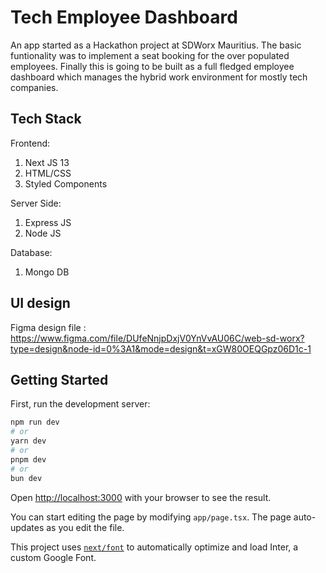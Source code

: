 # Tech Employee Dashboard

An app started as a Hackathon project at SDWorx Mauritius. 
The basic funtionality was to implement a seat booking for the over populated employees.
Finally this is going to be built as a full fledged employee dashboard which manages the hybrid work environment for mostly tech companies.

## Tech Stack
Frontend:
1. Next JS 13
2. HTML/CSS
3. Styled Components

Server Side:
1. Express JS
2. Node JS

Database:
1. Mongo DB

## UI design
Figma design file : https://www.figma.com/file/DUfeNnjpDxjV0YnVvAU06C/web-sd-worx?type=design&node-id=0%3A1&mode=design&t=xGW80OEQGpz06D1c-1

## Getting Started

First, run the development server:

```bash
npm run dev
# or
yarn dev
# or
pnpm dev
# or
bun dev
```

Open [http://localhost:3000](http://localhost:3000) with your browser to see the result.

You can start editing the page by modifying `app/page.tsx`. The page auto-updates as you edit the file.

This project uses [`next/font`](https://nextjs.org/docs/basic-features/font-optimization) to automatically optimize and load Inter, a custom Google Font.
